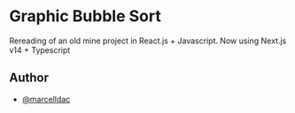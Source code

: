 # Graphic Bubble Sort

Rereading of an old mine project in React.js + Javascript. Now using Next.js v14 + Typescript

## Author

- [@marcelldac](https://www.github.com.br/marcelldac)
